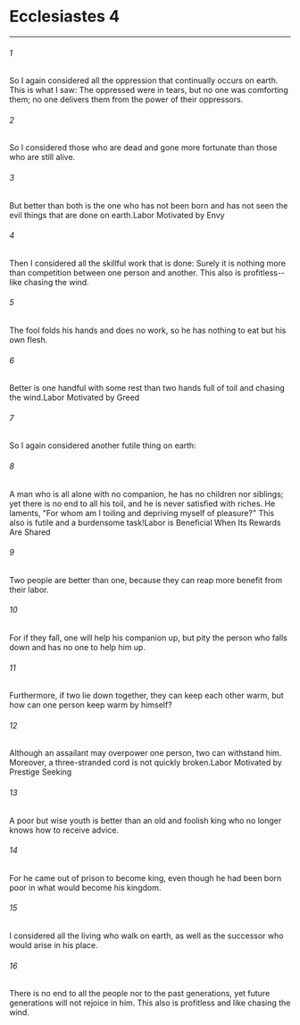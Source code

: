 # Ecclesiastes 4
***



###### 1 
So I again considered all the oppression that continually occurs on earth. This is what I saw: The oppressed were in tears, but no one was comforting them; no one delivers them from the power of their oppressors. 

###### 2 
So I considered those who are dead and gone more fortunate than those who are still alive. 

###### 3 
But better than both is the one who has not been born and has not seen the evil things that are done on earth.Labor Motivated by Envy 

###### 4 
Then I considered all the skillful work that is done: Surely it is nothing more than competition between one person and another. This also is profitless--like chasing the wind. 

###### 5 
The fool folds his hands and does no work, so he has nothing to eat but his own flesh. 

###### 6 
Better is one handful with some rest than two hands full of toil and chasing the wind.Labor Motivated by Greed 

###### 7 
So I again considered another futile thing on earth: 

###### 8 
A man who is all alone with no companion, he has no children nor siblings; yet there is no end to all his toil, and he is never satisfied with riches. He laments, "For whom am I toiling and depriving myself of pleasure?" This also is futile and a burdensome task!Labor is Beneficial When Its Rewards Are Shared 

###### 9 
Two people are better than one, because they can reap more benefit from their labor. 

###### 10 
For if they fall, one will help his companion up, but pity the person who falls down and has no one to help him up. 

###### 11 
Furthermore, if two lie down together, they can keep each other warm, but how can one person keep warm by himself? 

###### 12 
Although an assailant may overpower one person, two can withstand him. Moreover, a three-stranded cord is not quickly broken.Labor Motivated by Prestige Seeking 

###### 13 
A poor but wise youth is better than an old and foolish king who no longer knows how to receive advice. 

###### 14 
For he came out of prison to become king, even though he had been born poor in what would become his kingdom. 

###### 15 
I considered all the living who walk on earth, as well as the successor who would arise in his place. 

###### 16 
There is no end to all the people nor to the past generations, yet future generations will not rejoice in him. This also is profitless and like chasing the wind.
